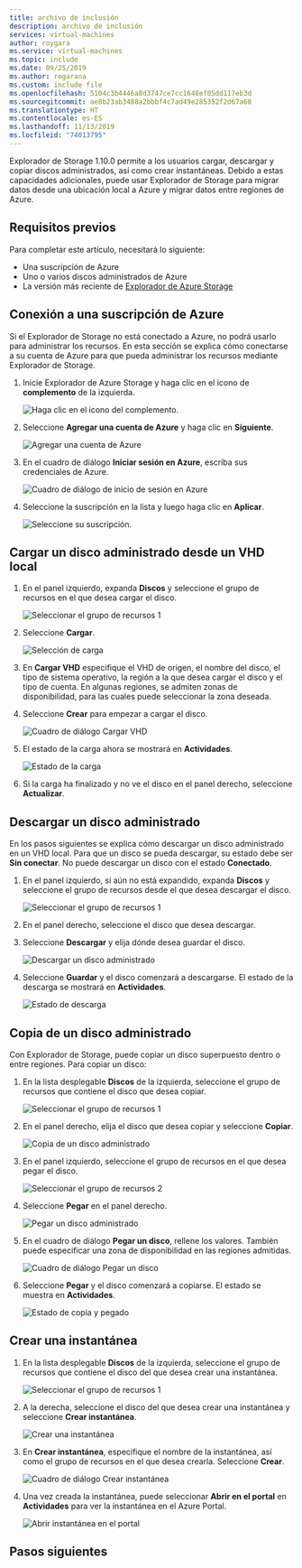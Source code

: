 ```yaml
---
title: archivo de inclusión
description: archivo de inclusión
services: virtual-machines
author: roygara
ms.service: virtual-machines
ms.topic: include
ms.date: 09/25/2019
ms.author: rogarana
ms.custom: include file
ms.openlocfilehash: 5104c3b4446a8d3747ce7cc1648ef05dd117eb3d
ms.sourcegitcommit: ae8b23ab3488a2bbbf4c7ad49e285352f2d67a68
ms.translationtype: HT
ms.contentlocale: es-ES
ms.lasthandoff: 11/13/2019
ms.locfileid: "74013795"
---
```

Explorador de Storage 1.10.0 permite a los usuarios cargar, descargar y copiar discos administrados, así como crear instantáneas. Debido a estas capacidades adicionales, puede usar Explorador de Storage para migrar datos desde una ubicación local a Azure y migrar datos entre regiones de Azure.

## <a name="prerequisites"></a>Requisitos previos

Para completar este artículo, necesitará lo siguiente:
- Una suscripción de Azure
- Uno o varios discos administrados de Azure
- La versión más reciente de [Explorador de Azure Storage](https://azure.microsoft.com/features/storage-explorer/)

## <a name="connect-to-an-azure-subscription"></a>Conexión a una suscripción de Azure

Si el Explorador de Storage no está conectado a Azure, no podrá usarlo para administrar los recursos. En esta sección se explica cómo conectarse a su cuenta de Azure para que pueda administrar los recursos mediante Explorador de Storage.

1. Inicie Explorador de Azure Storage y haga clic en el icono de **complemento** de la izquierda.

    ![Haga clic en el icono del complemento.](media/disks-upload-vhd-to-managed-disk-storage-explorer/plug-in-icon.png)

1. Seleccione **Agregar una cuenta de Azure** y haga clic en **Siguiente**.

    ![Agregar una cuenta de Azure](media/disks-upload-vhd-to-managed-disk-storage-explorer/connect-to-azure.png)

1. En el cuadro de diálogo **Iniciar sesión en Azure**, escriba sus credenciales de Azure.

    ![Cuadro de diálogo de inicio de sesión en Azure](media/disks-upload-vhd-to-managed-disk-storage-explorer/sign-in.png)

1. Seleccione la suscripción en la lista y luego haga clic en **Aplicar**.

    ![Seleccione su suscripción.](media/disks-upload-vhd-to-managed-disk-storage-explorer/select-subscription.png)

## <a name="upload-a-managed-disk-from-an-on-prem-vhd"></a>Cargar un disco administrado desde un VHD local

1. En el panel izquierdo, expanda **Discos** y seleccione el grupo de recursos en el que desea cargar el disco.

    ![Seleccionar el grupo de recursos 1](media/disks-upload-vhd-to-managed-disk-storage-explorer/select-rg1.png)

1. Seleccione **Cargar**.

    ![Selección de carga](media/disks-upload-vhd-to-managed-disk-storage-explorer/upload-button.png)

1. En **Cargar VHD** especifique el VHD de origen, el nombre del disco, el tipo de sistema operativo, la región a la que desea cargar el disco y el tipo de cuenta. En algunas regiones, se admiten zonas de disponibilidad, para las cuales puede seleccionar la zona deseada.
1. Seleccione **Crear** para empezar a cargar el disco.

    ![Cuadro de diálogo Cargar VHD](media/disks-upload-vhd-to-managed-disk-storage-explorer/upload-vhd-dialog.png)

1. El estado de la carga ahora se mostrará en **Actividades**.

    ![Estado de la carga](media/disks-upload-vhd-to-managed-disk-storage-explorer/activity-uploading.png)

1. Si la carga ha finalizado y no ve el disco en el panel derecho, seleccione **Actualizar**.

## <a name="download-a-managed-disk"></a>Descargar un disco administrado

En los pasos siguientes se explica cómo descargar un disco administrado en un VHD local. Para que un disco se pueda descargar, su estado debe ser **Sin conectar**. No puede descargar un disco con el estado **Conectado**.

1. En el panel izquierdo, si aún no está expandido, expanda **Discos** y seleccione el grupo de recursos desde el que desea descargar el disco.

    ![Seleccionar el grupo de recursos 1](media/disks-upload-vhd-to-managed-disk-storage-explorer/select-rg1.png)

1. En el panel derecho, seleccione el disco que desea descargar.
1. Seleccione **Descargar** y elija dónde desea guardar el disco.

    ![Descargar un disco administrado](media/disks-upload-vhd-to-managed-disk-storage-explorer/download-button.png)

1. Seleccione **Guardar** y el disco comenzará a descargarse. El estado de la descarga se mostrará en **Actividades**.

    ![Estado de descarga](media/disks-upload-vhd-to-managed-disk-storage-explorer/activity-downloading.png)

## <a name="copy-a-managed-disk"></a>Copia de un disco administrado

Con Explorador de Storage, puede copiar un disco superpuesto dentro o entre regiones. Para copiar un disco:

1. En la lista desplegable **Discos** de la izquierda, seleccione el grupo de recursos que contiene el disco que desea copiar.

    ![Seleccionar el grupo de recursos 1](media/disks-upload-vhd-to-managed-disk-storage-explorer/select-rg1.png)

1. En el panel derecho, elija el disco que desea copiar y seleccione **Copiar**.

    ![Copia de un disco administrado](media/disks-upload-vhd-to-managed-disk-storage-explorer/copy-button.png)

1. En el panel izquierdo, seleccione el grupo de recursos en el que desea pegar el disco.

    ![Seleccionar el grupo de recursos 2](media/disks-upload-vhd-to-managed-disk-storage-explorer/select-rg2.png)

1. Seleccione **Pegar** en el panel derecho.

    ![Pegar un disco administrado](media/disks-upload-vhd-to-managed-disk-storage-explorer/paste-button.png)

1. En el cuadro de diálogo **Pegar un disco**, rellene los valores. También puede especificar una zona de disponibilidad en las regiones admitidas.

    ![Cuadro de diálogo Pegar un disco](media/disks-upload-vhd-to-managed-disk-storage-explorer/paste-disk-dialog.png)

1. Seleccione **Pegar** y el disco comenzará a copiarse. El estado se muestra en **Actividades**.

    ![Estado de copia y pegado](media/disks-upload-vhd-to-managed-disk-storage-explorer/activity-copying.png)

## <a name="create-a-snapshot"></a>Crear una instantánea

1. En la lista desplegable **Discos** de la izquierda, seleccione el grupo de recursos que contiene el disco del que desea crear una instantánea.

    ![Seleccionar el grupo de recursos 1](media/disks-upload-vhd-to-managed-disk-storage-explorer/select-rg1.png)

1. A la derecha, seleccione el disco del que desea crear una instantánea y seleccione **Crear instantánea**.

    ![Crear una instantánea](media/disks-upload-vhd-to-managed-disk-storage-explorer/create-snapshot-button.png)

1. En **Crear instantánea**, especifique el nombre de la instantánea, así como el grupo de recursos en el que desea crearla. Seleccione **Crear**.

    ![Cuadro de diálogo Crear instantánea](media/disks-upload-vhd-to-managed-disk-storage-explorer/create-snapshot-dialog.png)

1. Una vez creada la instantánea, puede seleccionar **Abrir en el portal** en **Actividades** para ver la instantánea en el Azure Portal.

    ![Abrir instantánea en el portal](media/disks-upload-vhd-to-managed-disk-storage-explorer/open-in-portal.png)

## <a name="next-steps"></a>Pasos siguientes
